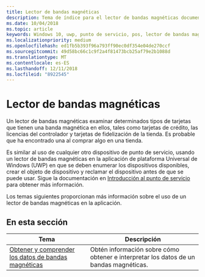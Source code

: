 ```yaml
---
title: Lector de bandas magnéticas
description: Tema de índice para el lector de bandas magnéticas documentación de UWP.
ms.date: 10/04/2018
ms.topic: article
keywords: Windows 10, uwp, punto de servicio, pos, lector de bandas magnéticas
ms.localizationpriority: medium
ms.openlocfilehash: ed1fb5b393f96a793ff90ec0df354e04de270ccf
ms.sourcegitcommit: 49d58bc66c1c9f2a4f81473bcb25af79e2b1088d
ms.translationtype: MT
ms.contentlocale: es-ES
ms.lasthandoff: 12/11/2018
ms.locfileid: "8922545"
---
```

# <a name="magnetic-stripe-reader"></a>Lector de bandas magnéticas

Un lector de bandas magnéticas examinar determinados tipos de tarjetas que tienen una banda magnética en ellos, tales como tarjetas de crédito, las licencias del controlador y tarjetas de fidelización de la tienda. Es probable que ha encontrado una al comprar algo en una tienda.

Es similar al uso de cualquier otro dispositivo de punto de servicio, usando un lector de bandas magnéticas en la aplicación de plataforma Universal de Windows (UWP) en que se deben enumerar los dispositivos disponibles, crear el objeto de dispositivo y reclamar el dispositivo antes de que se puede usar. Sigue la documentación en [Introducción al punto de servicio](pos-basics.md) para obtener más información.

Los temas siguientes proporcionan más información sobre el uso de un lector de bandas magnéticas en la aplicación.

## <a name="in-this-section"></a>En esta sección

| Tema | Descripción |
|-------|-------------|
| [Obtener y comprender los datos de bandas magnéticas](../devices-sensors/pos-magnetic-stripe-reader-data.md) | Obtén información sobre cómo obtener e interpretar los datos de un bandas magnéticas. |